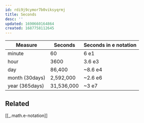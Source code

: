 ```yaml
---
id: rdi9j9cymor7b0viksyqrmj
title: Seconds
desc: ''
updated: 1690660164864
created: 1687758112645
---
```


| Measure | Seconds| Seconds in e notation |
| --- | --- | --- |
| minute | 60  | 6 e1 |
| hour | 3600  | 3.6 e3 |
| day | 86,400 | ~8.6 e4 |
| month (30days) | 2,592,000 | ~2.6 e6 |
| year (365days)| 31,536,000 | ~3 e7 |

## Related
[[_.math.e-notation]]
